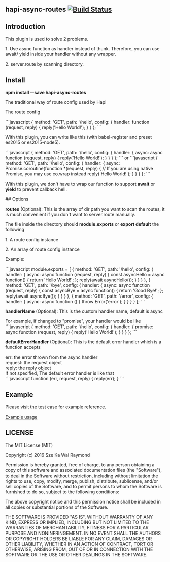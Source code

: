 ## hapi-async-routes [![Build Status](https://travis-ci.org/raymondsze/hapi-async-routes.svg)](https://travis-ci.org/raymondsze/hapi-async-routes.svg?branch=master)
## Introduction
<p>This plugin is used to solve 2 problems.</p>
<p>1. Use async function as handler instead of thunk. Therefore, you can use await/ yield inside your handler without any wrapper.</p>
<p>2. server.route by scanning directory.</p>

## Install
<b>npm install --save hapi-async-routes</b>

<p>The traditional way of route config used by Hapi</p>
<p>The route config</p>
```javascript
{
  method: 'GET', 
  path: '/hello', 
  config: {
    handler: function (request, reply) {
			reply('Hello World!');
    }
  }
};
```
<p>With this plugin, you can write like this (with babel-register and preset es2015 or es2015-node5).</p>
```javascript
{
  method: 'GET', 
  path: '/hello', 
  config: {
    handler: {
      async: async function (request, reply) {
			   reply('Hello World!');
      }
    }
  }
};
```
or
```javascript
{
  method: 'GET', 
  path: '/hello', 
  config: {
    handler: {
      async: Promise.coroutine(function *(request, reply) { // If you are using native Promise, you may use co.wrap instead
			   reply('Hello World!');
      }
    }
  }
};
```

<p>With this plugin, we don't have to wrap our function to support <b>await</b> or <b>yield</b> to prevent callback hell.</p>
## Options

<b>routes</b> (Optional): This is the array of dir path you want to scan the routes, it is much convenient if you don't want to server.route manually.</p>
<p>The file inside the directory should <b>module.exports</b> or <b>export default</b> the following</p>
<p>1. A route config instance </p>
<p>2. An array of route config instance </p>
<p>Example:</p>
```javascript
module.exports = [
  {
    method: 'GET', path: '/hello', config: {
      handler: {
        async: async function (request, reply) {
          const asyncHello = async function() {
            return 'Hello World!';
          };
          reply(await asyncHello());
        }
      }
    }
  },
  {
    method: 'GET', path: '/bye', config: {
      handler: {
        async: async function (request, reply) {
          const asyncBye = async function() {
            return 'Good Bye!';
          };
          reply(await asyncBye());
        }
      }
    }
  },
  {
    method: 'GET', path: '/error', config: {
      handler: {
        async: async function () {
          throw Error('error');
        }
      }
    }
  }
];
```

<p><b>handlerName</b> (Optional): This is the custom handler name, default is async</p>
For example, if changed to "promise", your handler would be like
```javascript
{
  method: 'GET', 
  path: '/hello', 
  config: {
    handler: {
      promise: async function (request, reply) {
         reply('Hello World!');
      }
    }
  }
};
```

<p><b>defaultErrorHandler</b> (Optional): This is the default error handler which is a function accepts</p>
err: the error thrown from the async handler<br>
request: the request object<br>
reply: the reply object<br>
If not specified, The default error handler is like that<br>
```javascript
function (err, request, reply) {
  reply(err);
}
```

## Example
<p>Please visit the test case for example reference. </p>
<a href= "https://github.com/raymondsze/hapi-async-routes/tree/master/test">Example usage</a>

## LICENSE
The MIT License (MIT)

Copyright (c) 2016 Sze Ka Wai Raymond

Permission is hereby granted, free of charge, to any person obtaining a copy
of this software and associated documentation files (the "Software"), to deal
in the Software without restriction, including without limitation the rights
to use, copy, modify, merge, publish, distribute, sublicense, and/or sell
copies of the Software, and to permit persons to whom the Software is
furnished to do so, subject to the following conditions:

The above copyright notice and this permission notice shall be included in all
copies or substantial portions of the Software.

THE SOFTWARE IS PROVIDED "AS IS", WITHOUT WARRANTY OF ANY KIND, EXPRESS OR
IMPLIED, INCLUDING BUT NOT LIMITED TO THE WARRANTIES OF MERCHANTABILITY,
FITNESS FOR A PARTICULAR PURPOSE AND NONINFRINGEMENT. IN NO EVENT SHALL THE
AUTHORS OR COPYRIGHT HOLDERS BE LIABLE FOR ANY CLAIM, DAMAGES OR OTHER
LIABILITY, WHETHER IN AN ACTION OF CONTRACT, TORT OR OTHERWISE, ARISING FROM,
OUT OF OR IN CONNECTION WITH THE SOFTWARE OR THE USE OR OTHER DEALINGS IN THE
SOFTWARE.